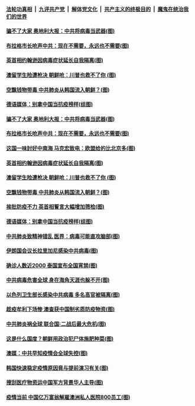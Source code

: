 ####  [法轮功真相](../../../../basic/blob/master/README.md?t=04041601) &nbsp;|&nbsp; [九评共产党](../../../../9ping.md/blob/master/README.md?t=04041601) &nbsp;|&nbsp; [解体党文化](../../../../jtdwh.md/blob/master/README.md?t=04041601)  &nbsp;|&nbsp; [共产主义的终极目的](../../../../gczydzjmd.md/blob/master/README.md?t=04041601) &nbsp;|&nbsp; [魔鬼在统治我们的世界](../../../../mgztzwmdsj.md/blob/master/README.md?t=04041601) 

#### [骗不了大家 奥地利大报：中共将病毒当武器(图)](../pages/p9/928526.md?t=04041601) 

#### [布拉格市长呛声中共：现在不需要，永远也不需要(图)](../pages/p9/928544.md?t=04041601) 

#### [英首相约翰逊因病毒症状延长自我隔离(图)](../pages/p9/928538.md?t=04041601) 

#### [澳留学生险遭枪决 朝鲜呛：川普也救不了你 (图)](../pages/p9/928461.md?t=04041601) 

#### [空飘钱物带毒 中共肺炎从韩国流入朝鲜？(图)](../pages/p9/928377.md?t=04041601) 

#### [德语媒体：别拿中国当抗疫榜样(组图)](../pages/p9/928425.md?t=04041601) 

#### [骗不了大家 奥地利大报：中共将病毒当武器(图)](../pages/p9/928526.md?t=04041601) 

#### [布拉格市长呛声中共：现在不需要，永远也不需要(图)](../pages/p9/928544.md?t=04041601) 

#### [这国一味討好中南海 马克宏致电：欧盟给的比北京多(图)](../pages/p9/928501.md?t=04041601) 

#### [英首相约翰逊因病毒症状延长自我隔离(图)](../pages/p9/928538.md?t=04041601) 

#### [澳留学生险遭枪决 朝鲜呛：川普也救不了你 (图)](../pages/p9/928461.md?t=04041601) 

#### [空飘钱物带毒 中共肺炎从韩国流入朝鲜？(图)](../pages/p9/928377.md?t=04041601) 

#### [挨批防疫不力 英首相誓言大幅增加筛检(图)](../pages/p9/928436.md?t=04041601) 

#### [德语媒体：别拿中国当抗疫榜样(组图)](../pages/p9/928425.md?t=04041601) 

#### [中共肺炎致精神错乱 医界：病毒可能直攻脑部(图)](../pages/p9/928382.md?t=04041601) 

#### [伊朗国会议长拉里加尼感染中共病毒(图)](../pages/p9/928409.md?t=04041601) 

#### [确诊人数近2000 泰国宣布全国宵禁(图)](../pages/p9/928394.md?t=04041601) 

#### [中共病毒危害全球 身在海角天涯也躲不开(图)](../pages/p9/928373.md?t=04041601) 

#### [以色列卫生部长感染中共病毒 多名高官被隔离(图)](../pages/p9/928358.md?t=04041601) 

#### [趁疫牟利下场惨 澳查获中国制劣质防疫物资(图)](../pages/p9/928359.md?t=04041601) 

#### [中共肺炎祸全球 联合国∶二战后最大危机(图)](../pages/p9/928327.md?t=04041601) 

#### [这是什么国度？朝鲜用政治犯尸体施肥种菜(图)](../pages/p9/928260.md?t=04041601) 

#### [澳媒：中共早知疫情会全球失控(图)](../pages/p9/928319.md?t=04041601) 

#### [韩国快速稳定疫情原因竟与提前演习有关(图)](../pages/p9/928310.md?t=04041601) 

#### [搜刮医疗物资运中国军方背景华人主导(图)](../pages/p9/928306.md?t=04041601) 

#### [疫情当前 中国亿万富翁解雇澳洲私人医院800员工(图)](../pages/p9/928202.md?t=04041601) 

